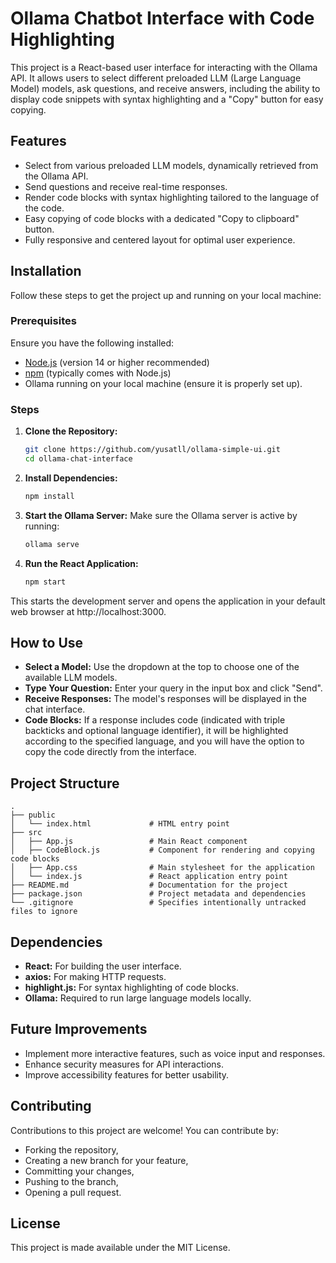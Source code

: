 # Ollama Chatbot Interface with Code Highlighting

This project is a React-based user interface for interacting with the Ollama API. It allows users to select different preloaded LLM (Large Language Model) models, ask questions, and receive answers, including the ability to display code snippets with syntax highlighting and a "Copy" button for easy copying.

## Features

- Select from various preloaded LLM models, dynamically retrieved from the Ollama API.
- Send questions and receive real-time responses.
- Render code blocks with syntax highlighting tailored to the language of the code.
- Easy copying of code blocks with a dedicated "Copy to clipboard" button.
- Fully responsive and centered layout for optimal user experience.

## Installation

Follow these steps to get the project up and running on your local machine:

### Prerequisites

Ensure you have the following installed:
- [Node.js](https://nodejs.org/en/download/) (version 14 or higher recommended)
- [npm](https://www.npmjs.com/get-npm) (typically comes with Node.js)
- Ollama running on your local machine (ensure it is properly set up).

### Steps

1. **Clone the Repository:**
   ```bash
   git clone https://github.com/yusatll/ollama-simple-ui.git
   cd ollama-chat-interface
2. **Install Dependencies:**
    ```bash
    npm install
3. **Start the Ollama Server:**
    Make sure the Ollama server is active by running:

    ```bash
    ollama serve
4. **Run the React Application:**
    ```bash
    npm start
This starts the development server and opens the application in your default web browser at http://localhost:3000.

## How to Use
+ **Select a Model:** Use the dropdown at the top to choose one of the available LLM models.
+ **Type Your Question:** Enter your query in the input box and click "Send".
+ **Receive Responses:** The model's responses will be displayed in the chat interface.
+ **Code Blocks:** If a response includes code (indicated with triple backticks and optional language identifier), it will be highlighted according to the specified language, and you will have the option to copy the code directly from the interface.

## Project Structure

```plaintext
.
├── public
│   └── index.html             # HTML entry point
├── src
│   ├── App.js                 # Main React component
│   ├── CodeBlock.js           # Component for rendering and copying code blocks
│   ├── App.css                # Main stylesheet for the application
│   └── index.js               # React application entry point
├── README.md                  # Documentation for the project
├── package.json               # Project metadata and dependencies
└── .gitignore                 # Specifies intentionally untracked files to ignore 
```


## Dependencies
+ **React:** For building the user interface.
+ **axios:** For making HTTP requests.
+ **highlight.js:** For syntax highlighting of code blocks.
+ **Ollama:** Required to run large language models locally.

## Future Improvements
+ Implement more interactive features, such as voice input and responses.
+ Enhance security measures for API interactions.
+ Improve accessibility features for better usability.

## Contributing
Contributions to this project are welcome! You can contribute by:

- Forking the repository,
- Creating a new branch for your feature,
- Committing your changes,
- Pushing to the branch,
- Opening a pull request.

## License
This project is made available under the MIT License.